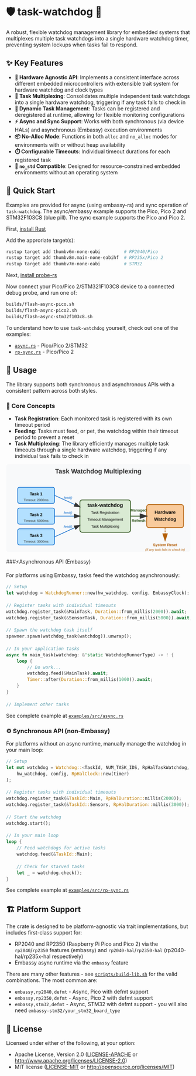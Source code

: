 # 🛡️ task-watchdog 🐺

A robust, flexible watchdog management library for embedded systems that multiplexes multiple task watchdogs into a single hardware watchdog timer, preventing system lockups when tasks fail to respond.

## ✨ Key Features

- **🔄 Hardware Agnostic API**: Implements a consistent interface across different embedded microcontrollers with extensible trait system for hardware watchdog and clock types
- **🔀 Task Multiplexing**: Consolidates multiple independent task watchdogs into a single hardware watchdog, triggering if any task fails to check in
- **🔌 Dynamic Task Management**: Tasks can be registered and deregistered at runtime, allowing for flexible monitoring configurations
- **⚡ Async and Sync Support**: Works with both synchronous (via device HALs) and asynchronous (Embassy) execution environments
- **📦 No-Alloc Mode**: Functions in both `alloc` and `no_alloc` modes for environments with or without heap availability
- **⏱️ Configurable Timeouts**: Individual timeout durations for each registered task
- **🧪 `no_std` Compatible**: Designed for resource-constrained embedded environments without an operating system

## 🚀 Quick Start

Examples are provided for async (using embassy-rs) and sync operation of `task-watchdog`.  The async/embassy example supports the Pico, Pico 2 and STM32F103C8 (blue pill).  The sync example supports the Pico and Pico 2.

First, [install Rust](https://www.rust-lang.org/tools/install)

Add the approriate target(s):

```bash
rustup target add thumbv6m-none-eabi         # RP2040/Pico
rustup target add thumbv8m.main-none-eabihf  # RP235x/Pico 2
rustup target add thumbv7m-none-eabi         # STM32
```

Next, [install probe-rs](https://probe.rs/docs/getting-started/installation/)

Now connect your Pico/Pico 2/STM321F103C8 device to a connected debug probe, and run one of:

```bash
builds/flash-async-pico.sh
builds/flash-async-pico2.sh
builds/flash-async-stm32f103c8.sh
```

To understand how to use `task-watchdog` yourself, check out one of the examples:
* [`async.rs`](examples/src/async.rs) - Pico/Pico 2/STM32
* [`rp-sync.rs`](examples/src/rp-sync.rs) - Pico/Pico 2

## 📝 Usage

The library supports both synchronous and asynchronous APIs with a consistent pattern across both styles.

### 🧠 Core Concepts

- **Task Registration**: Each monitored task is registered with its own timeout period
- **Feeding**: Tasks must feed, or pet, the watchdog within their timeout period to prevent a reset
- **Task Multiplexing**: The library efficiently manages multiple task timeouts through a single hardware watchdog, triggering if any individual task fails to check in

![Task Watchdog Multiplexing](./docs/images/multiplex.svg)

###⚡Asynchronous API (Embassy)

For platforms using Embassy, tasks feed the watchdog asynchronously:

```Rust
// Setup
let watchdog = WatchdogRunner::new(hw_watchdog, config, EmbassyClock);

// Register tasks with individual timeouts
watchdog.register_task(&MainTask, Duration::from_millis(2000)).await;
watchdog.register_task(&SensorTask, Duration::from_millis(5000)).await;

// Spawn the watchdog task itself
spawner.spawn(watchdog_task(watchdog)).unwrap();

// In your application tasks
async fn main_task(watchdog: &'static WatchdogRunnerType) -> ! {
    loop {
        // Do work...
        watchdog.feed(&MainTask).await;
        Timer::after(Duration::from_millis(1000)).await;
    }
}

// Implement other tasks
```

See complete example at [`examples/src/async.rs`](examples/src/async.rs)

### ⚙️ Synchronous API (non-Embassy)

For platforms without an async runtime, manually manage the watchdog in your main loop:

```rust
// Setup
let mut watchdog = Watchdog::<TaskId, NUM_TASK_IDS, RpHalTaskWatchdog, RpHalClock>::new(
    hw_watchdog, config, RpHalClock::new(timer)
);

// Register tasks with individual timeouts
watchdog.register_task(&TaskId::Main, RpHalDuration::millis(2000));
watchdog.register_task(&TaskId::Sensors, RpHalDuration::millis(3000));

// Start the watchdog
watchdog.start();

// In your main loop
loop {
    // Feed watchdogs for active tasks
    watchdog.feed(&TaskId::Main);
    
    // Check for starved tasks
    let _ = watchdog.check();
}
```

See complete example at [`examples/src/rp-sync.rs`](examples/src/rp-sync.rs)

## 🏗️ Platform Support

The crate is designed to be platform-agnostic via trait implementations, but includes first-class support for:

- RP2040 and RP2350 (Raspberry Pi Pico and Pico 2) via the `rp2040`/`rp2350` features (embassy) and `rp2040-hal`/`rp2350-hal` (rp2040-hal/rp235x-hal respectively)
- Embassy async runtime via the `embassy` feature

There are many other features - see [`scripts/build-lib.sh`](scripts/build-lib.sh) for the valid combinations.  The most common are:
- `embassy,rp2040,defmt` - Async, Pico with defmt support
- `embassy,rp2350,defmt` - Async, Pico 2 with defmt support
- `embassy,stm32,defmt` - Async, STM32 with defmt support - you will also need `embassy-stm32/your_stm32_board_type`

## 📜 License

Licensed under either of the following, at your option:

- Apache License, Version 2.0 ([LICENSE-APACHE](LICENSE-APACHE) or http://www.apache.org/licenses/LICENSE-2.0)
- MIT license ([LICENSE-MIT](LICENSE-MIT) or http://opensource.org/licenses/MIT)
